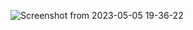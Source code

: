 ![Screenshot from 2023-05-05 19-36-22](https://user-images.githubusercontent.com/102697831/236580237-fbbb3d16-e912-4e9e-b839-21f7fe118e3e.png)
